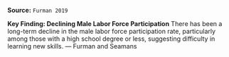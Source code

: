 **Source:** `Furman 2019`

**Key Finding: Declining Male Labor Force Participation**
There has been a long-term decline in the male labor force participation rate, particularly among those with a high school degree or less, suggesting difficulty in learning new skills. — Furman and Seamans
